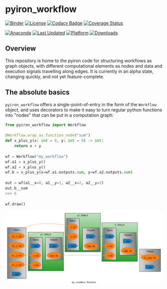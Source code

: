 # pyiron_workflow

[![Binder](https://mybinder.org/badge_logo.svg)](https://mybinder.org/v2/gh/pyiron/pyiron_workflow/HEAD)
[![License](https://img.shields.io/badge/License-BSD_3--Clause-blue.svg)](https://opensource.org/licenses/BSD-3-Clause)
[![Codacy Badge](https://app.codacy.com/project/badge/Grade/0b4c75adf30744a29de88b5959246882)](https://app.codacy.com/gh/pyiron/pyiron_workflow/dashboard?utm_source=gh&utm_medium=referral&utm_content=&utm_campaign=Badge_grade)
[![Coverage Status](https://coveralls.io/repos/github/pyiron/pyiron_workflow/badge.svg?branch=main)](https://coveralls.io/github/pyiron/pyiron_workflow?branch=main)

[//]: # ([![Documentation Status]&#40;https://readthedocs.org/projects/pyiron_workflow/badge/?version=latest&#41;]&#40;https://pyiron_workflow.readthedocs.io/en/latest/&#41;)

[![Anaconda](https://anaconda.org/conda-forge/pyiron_workflow/badges/version.svg)](https://anaconda.org/conda-forge/pyiron_workflow)
[![Last Updated](https://anaconda.org/conda-forge/pyiron_workflow/badges/latest_release_date.svg
)](https://anaconda.org/conda-forge/pyiron_workflow)
[![Platform](https://anaconda.org/conda-forge/pyiron_workflow/badges/platforms.svg)](https://anaconda.org/conda-forge/pyiron_workflow)
[![Downloads](https://anaconda.org/conda-forge/pyiron_workflow/badges/downloads.svg)](https://anaconda.org/conda-forge/pyiron_workflow)

## Overview

This repository is home to the pyiron code for structuring workflows as graph objects, with different computational elements as nodes and data and execution signals travelling along edges. It is currently in an alpha state, changing quickly, and not yet feature-complete.

## The absolute basics

`pyiron_workflow` offers a single-point-of-entry in the form of the `Workflow` object, and uses decorators to make it easy to turn regular python functions into "nodes" that can be put in a computation graph:

```python
from pyiron_workflow import Workflow

@Workflow.wrap_as.function_node("sum")
def x_plus_y(x: int = 0, y: int = 0) -> int:
    return x + y

wf = Workflow("my_workflow")
wf.a1 = x_plus_y()
wf.a2 = x_plus_y()
wf.b = x_plus_y(x=wf.a1.outputs.sum, y=wf.a2.outputs.sum)

out = wf(a1__x=0, a1__y=1, a2__x=2, a2__y=3)
out.b__sum
>>> 6

wf.draw()
```

![](docs/_static/demo.png)